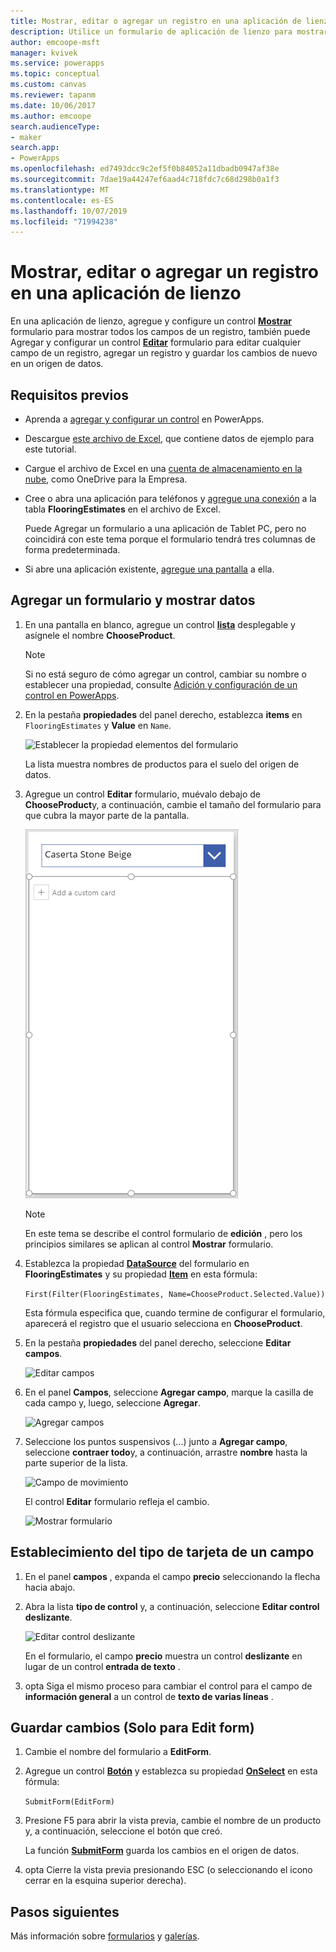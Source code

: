 ```yaml
---
title: Mostrar, editar o agregar un registro en una aplicación de lienzo | Microsoft Docs
description: Utilice un formulario de aplicación de lienzo para mostrar, editar o agregar un registro de una tabla en el origen de datos.
author: emcoope-msft
manager: kvivek
ms.service: powerapps
ms.topic: conceptual
ms.custom: canvas
ms.reviewer: tapanm
ms.date: 10/06/2017
ms.author: emcoope
search.audienceType:
- maker
search.app:
- PowerApps
ms.openlocfilehash: ed7493dcc9c2ef5f0b84052a11dbadb0947af38e
ms.sourcegitcommit: 7dae19a44247ef6aad4c718fdc7c68d298b0a1f3
ms.translationtype: MT
ms.contentlocale: es-ES
ms.lasthandoff: 10/07/2019
ms.locfileid: "71994238"
---
```

# <a name="show-edit-or-add-a-record-in-a-canvas-app"></a>Mostrar, editar o agregar un registro en una aplicación de lienzo

En una aplicación de lienzo, agregue y configure un control **[Mostrar](controls/control-form-detail.md)** formulario para mostrar todos los campos de un registro, también puede Agregar y configurar un control **[Editar](controls/control-form-detail.md)** formulario para editar cualquier campo de un registro, agregar un registro y guardar los cambios de nuevo en un origen de datos.

## <a name="prerequisites"></a>Requisitos previos

- Aprenda a [agregar y configurar un control](add-configure-controls.md) en PowerApps.
- Descargue [este archivo de Excel](https://az787822.vo.msecnd.net/documentation/get-started-from-data/FlooringEstimates.xlsx), que contiene datos de ejemplo para este tutorial.
- Cargue el archivo de Excel en una [cuenta de almacenamiento en la nube](connections/cloud-storage-blob-connections.md), como OneDrive para la Empresa.
- Cree o abra una aplicación para teléfonos y [agregue una conexión](add-data-connection.md) a la tabla **FlooringEstimates** en el archivo de Excel.

    Puede Agregar un formulario a una aplicación de Tablet PC, pero no coincidirá con este tema porque el formulario tendrá tres columnas de forma predeterminada.

- Si abre una aplicación existente, [agregue una pantalla](add-screen-context-variables.md) a ella.

## <a name="add-a-form-and-show-data"></a>Agregar un formulario y mostrar datos
1. En una pantalla en blanco, agregue un control **[lista](controls/control-drop-down.md)** desplegable y asígnele el nombre **ChooseProduct**.

    > [!NOTE]
   > Si no está seguro de cómo agregar un control, cambiar su nombre o establecer una propiedad, consulte [Adición y configuración de un control en PowerApps](add-configure-controls.md).

1. En la pestaña **propiedades** del panel derecho, establezca **items** en `FlooringEstimates` y **Value** en `Name`.

    ![Establecer la propiedad elementos del formulario](./media/add-form/items-property.png)

    La lista muestra nombres de productos para el suelo del origen de datos.

1. Agregue un control **Editar** formulario, muévalo debajo de **ChooseProduct**y, a continuación, cambie el tamaño del formulario para que cubra la mayor parte de la pantalla.

    ![Agregar un formulario](./media/add-form/add-a-form.png)

    > [!NOTE]
   > En este tema se describe el control formulario de **edición** , pero los principios similares se aplican al control **Mostrar** formulario.

1. Establezca la propiedad **[DataSource](controls/control-form-detail.md)** del formulario en **FlooringEstimates** y su propiedad **[Item](controls/control-form-detail.md)** en esta fórmula:

    `First(Filter(FlooringEstimates, Name=ChooseProduct.Selected.Value))`

   Esta fórmula especifica que, cuando termine de configurar el formulario, aparecerá el registro que el usuario selecciona en **ChooseProduct**.

1. En la pestaña **propiedades** del panel derecho, seleccione **Editar campos**.

    ![Editar campos](./media/add-form/edit-fields.png)

1. En el panel **Campos**, seleccione **Agregar campo**, marque la casilla de cada campo y, luego, seleccione **Agregar**.

    ![Agregar campos](./media/add-form/add-fields.png)

1. Seleccione los puntos suspensivos (...) junto a **Agregar campo**, seleccione **contraer todo**y, a continuación, arrastre **nombre** hasta la parte superior de la lista.

    ![Campo de movimiento](./media/add-form/move-field.png)

    El control **Editar** formulario refleja el cambio.

    ![Mostrar formulario](./media/add-form/show-form1.png)

## <a name="set-the-card-type-for-a-field"></a>Establecimiento del tipo de tarjeta de un campo
1. En el panel **campos** , expanda el campo **precio** seleccionando la flecha hacia abajo.

1. Abra la lista **tipo de control** y, a continuación, seleccione **Editar control deslizante**.

    ![Editar control deslizante](./media/add-form/edit-slider.png)

    En el formulario, el campo **precio** muestra un control **deslizante** en lugar de un control **entrada de texto** .

1. opta Siga el mismo proceso para cambiar el control para el campo de **información general** a un control de **texto de varias líneas** .

## <a name="edit-form-only-save-changes"></a>Guardar cambios (Solo para Edit form)

1. Cambie el nombre del formulario a **EditForm**.

1. Agregue un control **[Botón](controls/control-button.md)** y establezca su propiedad **[OnSelect](controls/properties-core.md)** en esta fórmula:

   `SubmitForm(EditForm)`

1. Presione F5 para abrir la vista previa, cambie el nombre de un producto y, a continuación, seleccione el botón que creó.

    La función **[SubmitForm](functions/function-form.md)** guarda los cambios en el origen de datos.

1. opta Cierre la vista previa presionando ESC (o seleccionando el icono cerrar en la esquina superior derecha).

## <a name="next-steps"></a>Pasos siguientes
Más información sobre [formularios](working-with-forms.md) y [galerías](working-with-formulas.md).
